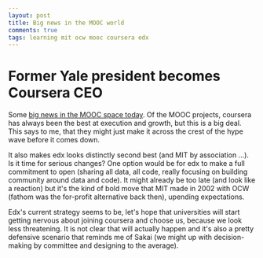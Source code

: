 ```yaml
---
layout: post
title: Big news in the MOOC world
comments: true
tags: learning mit ocw mooc coursera edx
---
```

# Former Yale president becomes Coursera CEO

Some [big news in the MOOC space today](http://recode.net/2014/03/24/coursera-brings-in-longtime-yale-president-rick-levin-as-ceo/). Of the MOOC projects, coursera has always been the best at execution and growth, but this is a big deal. This says to me, that they might just make it across the crest of the hype wave before it comes down. 

It also makes edx looks distinctly second best (and MIT by association ...). Is it time for serious changes? One option would be for edx to make a full commitment to open (sharing all data, all code, really focusing on building community around data and code). It might already be too late (and look like a reaction) but it's the kind of bold move that MIT made in 2002 with OCW (fathom was the for-profit alternative back then), upending expectations. 

Edx's current strategy seems to be, let's hope that universities will start getting nervous about joining coursera and choose us, because we look less threatening. It is not clear that will actually happen and it's also a pretty defensive scenario that reminds me of Sakai (we might up with decision-making by committee and designing to the average). 

